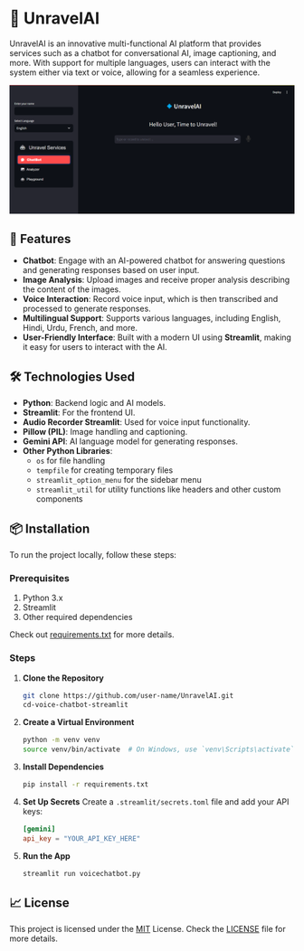 # 💠 UnravelAI

UnravelAI is an innovative multi-functional AI platform that provides services such as a chatbot for conversational AI, image captioning, and more. With support for multiple languages, users can interact with the system either via text or voice, allowing for a seamless experience.

![UnravelAI](assets/page.png)

## 🚀 Features

- **Chatbot**: Engage with an AI-powered chatbot for answering questions and generating responses based on user input.
- **Image Analysis**: Upload images and receive proper analysis describing the content of the images.
- **Voice Interaction**: Record voice input, which is then transcribed and processed to generate responses.
- **Multilingual Support**: Supports various languages, including English, Hindi, Urdu, French, and more.
- **User-Friendly Interface**: Built with a modern UI using **Streamlit**, making it easy for users to interact with the AI.

## 🛠️ Technologies Used

- **Python**: Backend logic and AI models.
- **Streamlit**: For the frontend UI.
- **Audio Recorder Streamlit**: Used for voice input functionality.
- **Pillow (PIL)**: Image handling and captioning.
- **Gemini API**: AI language model for generating responses.
- **Other Python Libraries**:
  - `os` for file handling
  - `tempfile` for creating temporary files
  - `streamlit_option_menu` for the sidebar menu
  - `streamlit_util` for utility functions like headers and other custom components

## 📦 Installation

To run the project locally, follow these steps:

### Prerequisites

1. Python 3.x
2. Streamlit
3. Other required dependencies

Check out [requirements.txt](requirements.txt) for more details.

### Steps

1. **Clone the Repository**
    ```bash
    git clone https://github.com/user-name/UnravelAI.git
    cd-voice-chatbot-streamlit
    ```

2. **Create a Virtual Environment**
    ```bash
    python -m venv venv
    source venv/bin/activate  # On Windows, use `venv\Scripts\activate`
    ```

3. **Install Dependencies**
    ```bash
    pip install -r requirements.txt
    ```

4. **Set Up Secrets**
    Create a `.streamlit/secrets.toml` file and add your API keys:
    ```toml
    [gemini]
    api_key = "YOUR_API_KEY_HERE"
    ```

5. **Run the App**
    ```bash
    streamlit run voicechatbot.py
    ```

## 📈 License

This project is licensed under the [MIT](https://opensource.org/license/mit/) License. Check the [LICENSE](LICENSE) file for more details.

